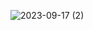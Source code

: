 ![2023-09-17 (2)](https://github.com/Addarshkumar/nandtotetris-project-2.2/assets/142793710/3b45d9ee-a654-42ed-bce0-f0612eb7babe)
